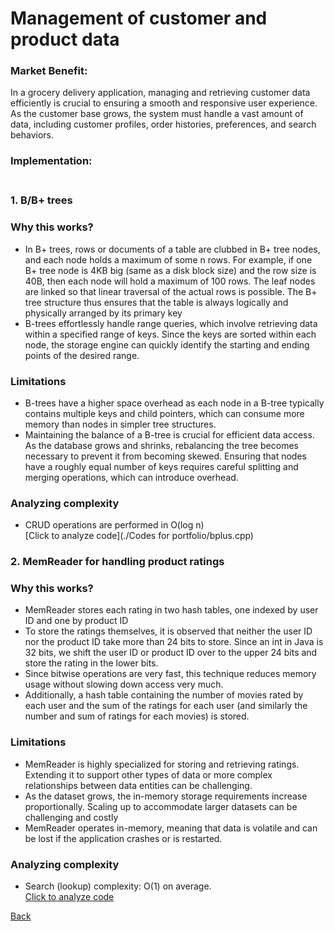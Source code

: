 # Management of customer and product data
### Market Benefit: ###
In a grocery delivery application, managing and retrieving customer data efficiently is crucial to ensuring a smooth and responsive user experience. As the customer base grows, the system must handle a vast amount of data, including customer profiles, order histories, preferences, and search behaviors.<br>
### Implementation: <br><br>
### 1. B/B+ trees <br>
### Why this works? <br>
  - In B+ trees, rows or documents of a table are clubbed in B+ tree nodes, and each node holds a maximum of some n rows. For example, if one B+ tree node is 4KB big (same as a disk block size) and the row size is 40B, then each node will hold a maximum of 100 rows. The leaf nodes are linked so that linear traversal of the actual rows is possible. The B+ tree structure thus ensures that the table is always logically and physically arranged by its primary key
  - B-trees effortlessly handle range queries, which involve retrieving data within a specified range of keys. Since the keys are sorted within each node, the storage engine can quickly identify the starting and ending points of the desired range.
### Limitations <br>
  - B-trees have a higher space overhead as each node in a B-tree typically contains multiple keys and child pointers, which can consume more memory than nodes in simpler tree structures.
  - Maintaining the balance of a B-tree is crucial for efficient data access. As the database grows and shrinks, rebalancing the tree becomes necessary to prevent it from becoming skewed. Ensuring that nodes have a roughly equal number of keys requires careful splitting and merging operations, which can introduce overhead.
### Analyzing complexity <br>
  - CRUD operations are performed in O(log n)<br>
  [Click to analyze code](./Codes for portfolio/bplus.cpp)

### 2. MemReader for handling product ratings<br>
### Why this works? <br>
  - MemReader stores each rating in two hash tables, one indexed by user ID and one by product ID
  -  To store the ratings themselves, it is observed that neither the user ID nor the product ID take more than 24 bits to store. Since an int in Java is 32 bits, we shift the user ID or product ID over to the upper 24 bits and store the rating in the lower bits.
  -  Since bitwise operations are very fast, this technique reduces memory usage without slowing down access very much.
  -  Additionally, a hash table containing the number of movies rated by each user and the sum of the ratings for each user (and similarly the number and sum of ratings for each movies) is stored.
### Limitations <br>
  - MemReader is highly specialized for storing and retrieving ratings. Extending it to support other types of data or more complex relationships between data entities can be challenging.
  - As the dataset grows, the in-memory storage requirements increase proportionally. Scaling up to accommodate larger datasets can be challenging and costly
  - MemReader operates in-memory, meaning that data is volatile and can be lost if the application crashes or is restarted.
### Analyzing complexity <br>
  - Search (lookup) complexity: O(1) on average.<br>
  [Click to analyze code](./analyze.py)
  

[Back](README.md#applying-dsa-to-achieve-key-functionalities)
